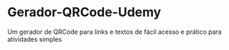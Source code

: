 # Gerador-QRCode-Udemy
 Um gerador de QRCode para links e textos de fácil acesso e prático para atividades simples
